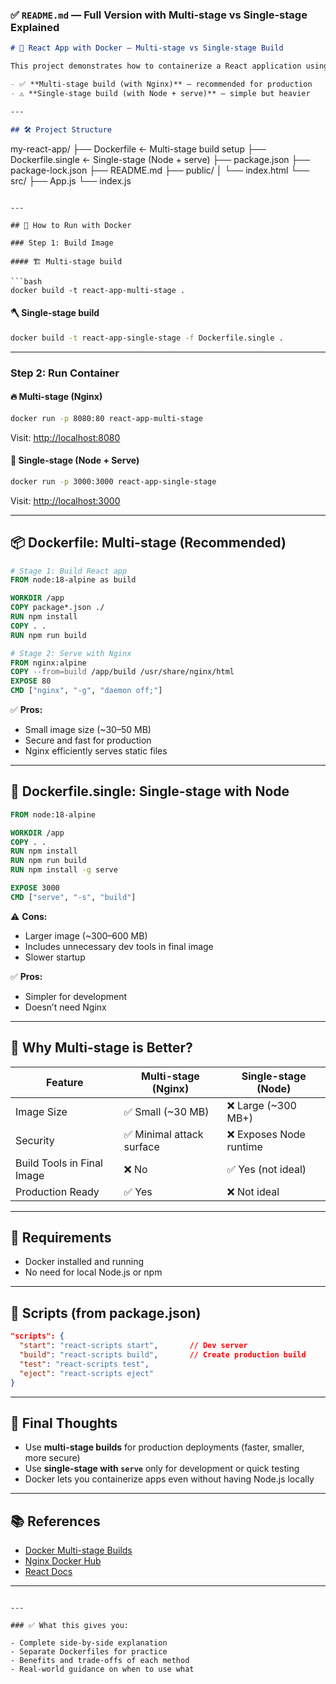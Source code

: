 ### ✅ `README.md` — Full Version with Multi-stage vs Single-stage Explained

```markdown
# 🧩 React App with Docker — Multi-stage vs Single-stage Build

This project demonstrates how to containerize a React application using Docker with:

- ✅ **Multi-stage build (with Nginx)** — recommended for production
- ⚠️ **Single-stage build (with Node + serve)** — simple but heavier

---

## 🛠 Project Structure

```

my-react-app/
├── Dockerfile               ← Multi-stage build setup
├── Dockerfile.single        ← Single-stage (Node + serve)
├── package.json
├── package-lock.json
├── README.md
├── public/
│   └── index.html
└── src/
├── App.js
└── index.js

````

---

## 🚀 How to Run with Docker

### Step 1: Build Image

#### 🏗️ Multi-stage build

```bash
docker build -t react-app-multi-stage .
````

#### 🪓 Single-stage build

```bash
docker build -t react-app-single-stage -f Dockerfile.single .
```

---

### Step 2: Run Container

#### 🔥 Multi-stage (Nginx)

```bash
docker run -p 8080:80 react-app-multi-stage
```

Visit: [http://localhost:8080](http://localhost:8080)

#### 🐢 Single-stage (Node + Serve)

```bash
docker run -p 3000:3000 react-app-single-stage
```

Visit: [http://localhost:3000](http://localhost:3000)

---

## 📦 Dockerfile: Multi-stage (Recommended)

```dockerfile
# Stage 1: Build React app
FROM node:18-alpine as build

WORKDIR /app
COPY package*.json ./
RUN npm install
COPY . .
RUN npm run build

# Stage 2: Serve with Nginx
FROM nginx:alpine
COPY --from=build /app/build /usr/share/nginx/html
EXPOSE 80
CMD ["nginx", "-g", "daemon off;"]
```

✅ **Pros:**

* Small image size (\~30–50 MB)
* Secure and fast for production
* Nginx efficiently serves static files

---

## 🐳 Dockerfile.single: Single-stage with Node

```dockerfile
FROM node:18-alpine

WORKDIR /app
COPY . .
RUN npm install
RUN npm run build
RUN npm install -g serve

EXPOSE 3000
CMD ["serve", "-s", "build"]
```

⚠️ **Cons:**

* Larger image (\~300–600 MB)
* Includes unnecessary dev tools in final image
* Slower startup

✅ **Pros:**

* Simpler for development
* Doesn’t need Nginx

---

## 🧠 Why Multi-stage is Better?

| Feature                    | Multi-stage (Nginx)      | Single-stage (Node)    |
| -------------------------- | ------------------------ | ---------------------- |
| Image Size                 | ✅ Small (\~30 MB)        | ❌ Large (\~300 MB+)    |
| Security                   | ✅ Minimal attack surface | ❌ Exposes Node runtime |
| Build Tools in Final Image | ❌ No                     | ✅ Yes (not ideal)      |
| Production Ready           | ✅ Yes                    | ❌ Not ideal            |

---

## 🔧 Requirements

* Docker installed and running
* No need for local Node.js or npm

---

## 📝 Scripts (from package.json)

```json
"scripts": {
  "start": "react-scripts start",       // Dev server
  "build": "react-scripts build",       // Create production build
  "test": "react-scripts test",
  "eject": "react-scripts eject"
}
```

---

## 💬 Final Thoughts

* Use **multi-stage builds** for production deployments (faster, smaller, more secure)
* Use **single-stage with `serve`** only for development or quick testing
* Docker lets you containerize apps even without having Node.js locally

---

## 📚 References

* [Docker Multi-stage Builds](https://docs.docker.com/build/building/multi-stage/)
* [Nginx Docker Hub](https://hub.docker.com/_/nginx)
* [React Docs](https://reactjs.org/)

---

```

---

### ✅ What this gives you:

- Complete side-by-side explanation  
- Separate Dockerfiles for practice  
- Benefits and trade-offs of each method  
- Real-world guidance on when to use what  
